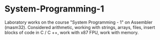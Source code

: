 # System-Programming-1
Laboratory works on the course "System Programming - 1" on Assembler (masm32). Considered arithmetic, working with strings, arrays, files, insert blocks of code in C / C ++, work with x87 FPU, work with memory.
